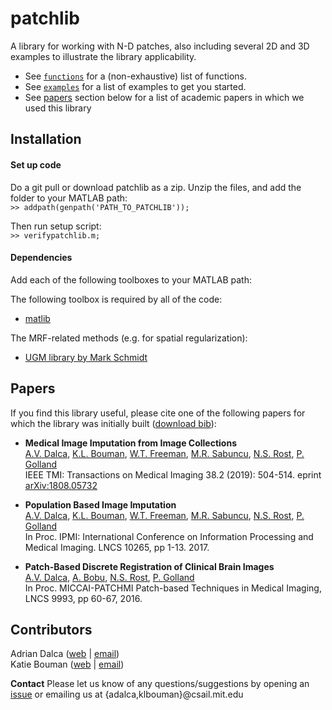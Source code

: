 patchlib
========

A library for working with N-D patches, also including several 2D and 3D examples to illustrate the library applicability.

- See [`functions`](src/functions.md) for a (non-exhaustive) list of functions.
- See [`examples`](examples/examples.md) for a list of examples to get you started.
- See [papers](#papers) section below for a list of academic papers in which we used this library


Installation
-------

#### Set up code
Do a git pull or download patchlib as a zip. Unzip the files, and add the folder to your MATLAB path:  
`>> addpath(genpath('PATH_TO_PATCHLIB'));`

Then run setup script:  
`>> verifypatchlib.m;`

#### Dependencies
Add each of the following toolboxes to your MATLAB path:

The following toolbox is required by all of the code:
- [matlib](https://github.com/adalca/matlib)

The MRF-related methods (e.g. for spatial regularization):
- [UGM library by Mark Schmidt](http://www.cs.ubc.ca/~schmidtm/Software/UGM.html)


Papers
--------
If you find this library useful, please cite one of the following papers for which the library was initially built ([download bib](citations.bib)):  

- **Medical Image Imputation from Image Collections**  
[A.V. Dalca](http://adalca.mit.edu), [K.L. Bouman](https://people.csail.mit.edu/klbouman/), [W.T. Freeman](https://billf.mit.edu/), [M.R. Sabuncu](http://sabuncu.engineering.cornell.edu/), [N.S. Rost](https://www.massgeneral.org/doctors/doctor.aspx?id=17477), [P. Golland](https://people.csail.mit.edu/polina/)  
IEEE TMI: Transactions on Medical Imaging 38.2 (2019): 504-514. eprint [arXiv:1808.05732](https://arxiv.org/abs/1808.05732)  

- **Population Based Image Imputation**  
[A.V. Dalca](http://adalca.mit.edu), [K.L. Bouman](https://people.csail.mit.edu/klbouman/), [W.T. Freeman](https://billf.mit.edu/), [M.R. Sabuncu](http://sabuncu.engineering.cornell.edu/), [N.S. Rost](https://www.massgeneral.org/doctors/doctor.aspx?id=17477), [P. Golland](https://people.csail.mit.edu/polina/)  
In Proc. IPMI: International Conference on Information Processing and Medical Imaging. LNCS 10265, pp 1-13. 2017. 

- **Patch-Based Discrete Registration of Clinical Brain Images**  
[A.V. Dalca](http://adalca.mit.edu), [A. Bobu](https://people.eecs.berkeley.edu/~abobu/), [N.S. Rost](https://www.massgeneral.org/doctors/doctor.aspx?id=17477), [P. Golland](https://people.csail.mit.edu/polina/)  
In Proc. MICCAI-PATCHMI Patch-based Techniques in Medical Imaging, LNCS 9993, pp 60-67, 2016. 

Contributors
------------
Adrian Dalca ([web](http://adalca.mit.edu) | [email](mailto:adalca@mit.edu))  
Katie Bouman ([web](http://people.csail.mit.edu/klbouman) | [email](mailto:klbouman@csail.mit.edu))

**Contact** Please let us know of any questions/suggestions by opening an [issue](https://github.com/adalca/patchlib/issues) or emailing us at {adalca,klbouman}@csail.mit.edu
